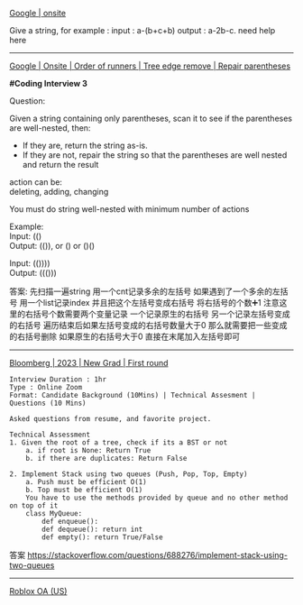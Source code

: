 [Google | onsite](https://leetcode.com/discuss/interview-question/1924901/Google-or-onsite)

Give a string, for example : input : a-(b+c+b) output : a-2b-c. need help here

----------

[Google | Onsite | Order of runners | Tree edge remove | Repair parentheses](https://leetcode.com/discuss/interview-question/2638572/Google-or-Onsite-or-Order-of-runners-or-Tree-edge-remove-or-Repair-parentheses)

**#Coding Interview 3**

Question:

Given a string containing only parentheses, scan it to see if the parentheses are well-nested, then:

-   If they are, return the string as-is.
-   If they are not, repair the string so that the parentheses are well nested and return the result

action can be:  
deleting, adding, changing

You must do string well-nested with minimum number of actions

Example:  
Input: (()  
Output: (()), or () or ()()

Input: (())))  
Output: ((()))

答案: 先扫描一遍string 用一个cnt记录多余的左括号 如果遇到了一个多余的左括号 用一个list记录index 并且把这个左括号变成右括号 将右括号的个数➕1 注意这里的右括号个数需要两个变量记录 一个记录原生的右括号 另一个记录左括号变成的右括号 遍历结束后如果左括号变成的右括号数量大于0 那么就需要把一些变成的右括号删除 如果原生的右括号大于0 直接在末尾加入左括号即可 

-------

[Bloomberg | 2023 | New Grad | First round](https://leetcode.com/discuss/interview-question/2723184/Bloomberg-or-2023-or-New-Grad-or-First-round)

```
Interview Duration : 1hr
Type : Online Zoom
Format: Candidate Background (10Mins) | Technical Assesment | Questions (10 Mins)

Asked questions from resume, and favorite project.

Technical Assessment
1. Given the root of a tree, check if its a BST or not
	a. if root is None: Return True
	b. if there are duplicates: Return False
	
2. Implement Stack using two queues (Push, Pop, Top, Empty)
	a. Push must be efficient O(1)
	b. Top must be efficient O(1)
	You have to use the methods provided by queue and no other method on top of it
	class MyQueue:
		def enqueue():
		def dequeue(): return int
		def empty(): return True/False
```

答案 https://stackoverflow.com/questions/688276/implement-stack-using-two-queues

------

[Roblox OA (US)](https://leetcode.com/discuss/interview-question/2476645/Roblox-OA-%28US%29)
<!--stackedit_data:
eyJoaXN0b3J5IjpbMTA3MTAzNTY5OCw1OTAzMDg5OTcsNzMwOT
k4MTE2XX0=
-->